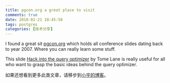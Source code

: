 ```yaml
---
title: pgcon.org a great place to visit
comments: true
date: 2018-02-21 18:45:58
tags: postgres
categories: [技术分享]
---
```


I found a great sit [pgcon.org](http://www.pgcon.org) which holds all conference slides dating back to year 2007. Where you can really
learn some stuff.

This slide [Hack into the query optimizer](https://www.pgcon.org/2011/schedule/attachments/188_Planner%20talk.pdf) by Tome Lane is really useful for all who want to grasp the basic ideas
behind the query optimizer.


如果还想看到更多此类文章，请移步到[小宇的博客](http://shenyu.wiki)。
